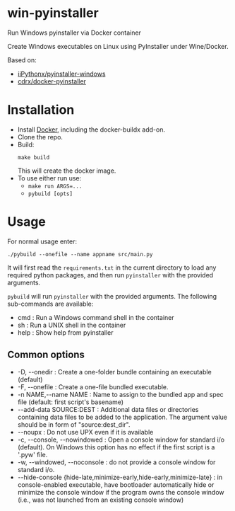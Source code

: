 # win-pyinstaller

Run Windows pyinstaller via Docker container

Create Windows executables on Linux using PyInstaller under
Wine/Docker.

Based on:

- [iiPythonx/pyinstaller-windows](https://github.com/iiPythonx/pyinstaller-windows)
- [cdrx/docker-pyinstaller](https://github.com/cdrx/docker-pyinstaller)

# Installation

- Install [Docker](https://docs.docker.com/get-docker/), including
  the docker-buildx add-on.
- Clone the repo.
- Build:
  ```
  make build
  ```
  This will create the docker image.
- To use either run use:
  - `make run ARGS=...`
  - `pybuild [opts]`

# Usage

For normal usage enter:

```
./pybuild --onefile --name appname src/main.py
```
It will first read the `requirements.txt` in the current directory
to load any required python packages, and then run `pyinstaller`
with the provided arguments.


`pybuild` will run `pyinstaller` with the provided arguments.  The
following sub-commands are available:

- cmd : Run a Windows command shell in the container
- sh : Run a UNIX shell in the container
- help : Show help from pyinstaller

## Common options

- -D, --onedir : Create a one-folder bundle containing an executable (default)
- -F, --onefile : Create a one-file bundled executable.
- -n NAME,--name NAME : Name to assign to the bundled app and spec file
  (default: first script's basename)
- --add-data SOURCE:DEST : Additional data files or directories containing data
  files to be added to the application. The argument value should be in form of
  "source:dest_dir".
- --noupx : Do not use UPX even if it is available
- -c, --console, --nowindowed :
  Open a console window for standard i/o (default). On Windows this option has no effect if the first
  script is a '.pyw' file.
- -w, --windowed, --noconsole :
  do not provide a console window for standard i/o.
- --hide-console {hide-late,minimize-early,hide-early,minimize-late} :
  in console-enabled executable, have bootloader automatically hide or minimize the
  console window if the program owns the console window (i.e., was not launched from
  an existing console window)



